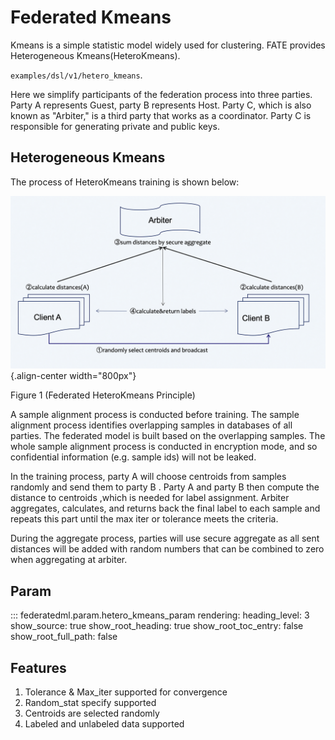 Federated Kmeans
================

Kmeans is a simple statistic model widely used for clustering. FATE
provides Heterogeneous Kmeans(HeteroKmeans).

`examples/dsl/v1/hetero_kmeans`.

Here we simplify participants of the federation process into three
parties. Party A represents Guest, party B represents Host. Party C,
which is also known as "Arbiter," is a third party that works as a
coordinator. Party C is responsible for generating private and public
keys.

Heterogeneous Kmeans
--------------------

The process of HeteroKmeans training is shown below:

![hetero-kmeans structure](../../images/heterokmeans.png){.align-center
width="800px"}

Figure 1 (Federated HeteroKmeans Principle)

A sample alignment process is conducted before training. The sample
alignment process identifies overlapping samples in databases of all
parties. The federated model is built based on the overlapping samples.
The whole sample alignment process is conducted in encryption mode, and
so confidential information (e.g. sample ids) will not be leaked.

In the training process, party A will choose centroids from samples
randomly and send them to party B . Party A and party B then compute the
distance to centroids ,which is needed for label assignment. Arbiter
aggregates, calculates, and returns back the final label to each sample
and repeats this part until the max iter or tolerance meets the
criteria.

During the aggregate process, parties will use secure aggregate as all
sent distances will be added with random numbers that can be combined to
zero when aggregating at arbiter.

Param
-----

::: federatedml.param.hetero_kmeans_param
    rendering:
      heading_level: 3
      show_source: true
      show_root_heading: true
      show_root_toc_entry: false
      show_root_full_path: false

Features
--------

1.  Tolerance & Max\_iter supported for convergence
2.  Random\_stat specify supported
3.  Centroids are selected randomly
4.  Labeled and unlabeled data supported
